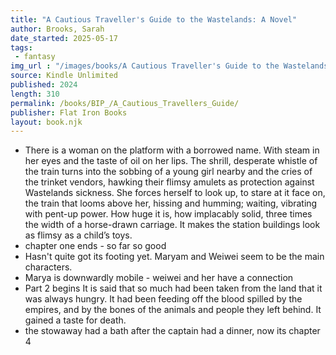 ```yaml
---
title: "A Cautious Traveller's Guide to the Wastelands: A Novel"
author: Brooks, Sarah
date_started: 2025-05-17
tags: 
 - fantasy 
img_url : "/images/books/A Cautious Traveller's Guide to the Wastelands: A Novel.jpg"
source: Kindle Unlimited
published: 2024
length: 310
permalink: /books/BIP_/A_Cautious_Travellers_Guide/
publisher: Flat Iron Books
layout: book.njk
---
```


* <span meta="0@2025-05-19T01:31:47.939Z"></span> There is a woman on the platform with a borrowed name. With steam in her eyes and the taste of oil on her lips. The shrill, desperate whistle of the train turns into the sobbing of a young girl nearby and the cries of the trinket vendors, hawking their flimsy amulets as protection against Wastelands sickness. She forces herself to look up, to stare at it face on, the train that looms above her, hissing and humming; waiting, vibrating with pent-up power. How huge it is, how implacably solid, three times the width of a horse-drawn carriage. It makes the station buildings look as flimsy as a child’s toys.
* <span meta="2@2025-05-19T15:07:21.745Z"></span> chapter one ends - so far so good
* <span meta="16@2025-05-21T00:10:18.829Z"></span> Hasn't quite got its footing yet. Maryam and Weiwei seem to be the main characters.
* <span meta="21@2025-05-21T19:50:07.236Z"></span> Marya is downwardly mobile - weiwei and her have a connection
* <span meta="24@2025-05-21T20:06:21.457Z"></span> Part 2 begins 
It is said that so much had been taken from the land that it was always hungry. It had been feeding off the blood spilled by the empires, and by the bones of the animals and people they left behind. It gained a taste for death.
* <span meta="33@2025-05-22T04:12:12.118Z"></span> the stowaway had a bath after the captain had a dinner, now its chapter 4 